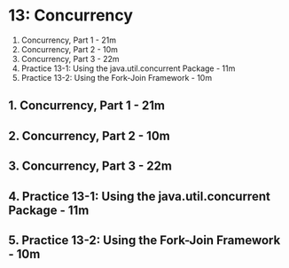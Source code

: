 # 13: Concurrency

1. Concurrency, Part 1 - 21m
2. Concurrency, Part 2 - 10m
3. Concurrency, Part 3 - 22m
4. Practice 13-1: Using the java.util.concurrent Package - 11m
5. Practice 13-2: Using the Fork-Join Framework - 10m

## 1. Concurrency, Part 1 - 21m
## 2. Concurrency, Part 2 - 10m
## 3. Concurrency, Part 3 - 22m
## 4. Practice 13-1: Using the java.util.concurrent Package - 11m
## 5. Practice 13-2: Using the Fork-Join Framework - 10m
